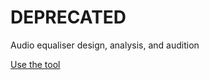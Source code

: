 # DEPRECATED
Audio equaliser design, analysis, and audition

[Use the tool](https://chummersone.github.io/eqtool/index.html)
